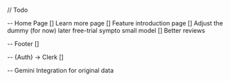 // Todo

-- Home Page
[] Learn more page
[] Feature introduction page
[] Adjust the dummy (for now) later free-trial sympto small model
[] Better reviews

-- Footer []

-- {Auth} -> Clerk []

-- Gemini Integration for original data
